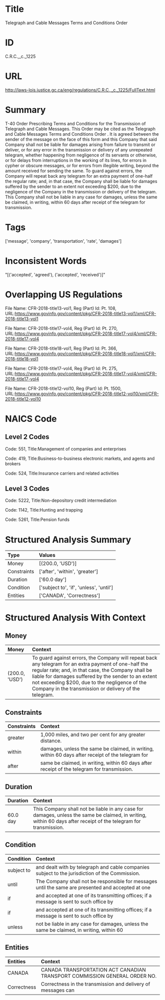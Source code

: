 # Title
Telegraph and Cable Messages Terms and Conditions Order


# ID
C.R.C.,_c._1225

# URL
http://laws-lois.justice.gc.ca/eng/regulations/C.R.C.,_c._1225/FullText.html


# Summary
T-40 Order Prescribing Terms and Conditions for the Transmission of Telegraph and Cable Messages.
This Order may be cited as the  Telegraph and Cable Messages Terms and Conditions Order .
It is agreed between the sender of the message on the face of this form and this Company that said Company shall not be liable for damages arising from failure to transmit or deliver, or for any error in the transmission or delivery of any unrepeated telegram, whether happening from negligence of its servants or otherwise, or for delays from interruptions in the working of its lines, for errors in cypher or obscure messages, or for errors from illegible writing, beyond the amount received for sending the same.
To guard against errors, the Company will repeat back any telegram for an extra payment of one-half the regular rate; and, in that case, the Company shall be liable for damages suffered by the sender to an extent not exceeding $200, due to the negligence of the Company in the transmission or delivery of the telegram.
This Company shall not be liable in any case for damages, unless the same be claimed, in writing, within 60 days after receipt of the telegram for transmission.


# Tags
['message', 'company', 'transportation', 'rate', 'damages']


# Inconsistent Words
"[('accepted', 'agreed'), ('accepted', 'received')]"


# Overlapping US Regulations
File Name: CFR-2018-title13-vol1, Reg (Part) Id: Pt. 108, URL:https://www.govinfo.gov/content/pkg/CFR-2018-title13-vol1/xml/CFR-2018-title13-vol1

File Name: CFR-2018-title17-vol4, Reg (Part) Id: Pt. 270, URL:https://www.govinfo.gov/content/pkg/CFR-2018-title17-vol4/xml/CFR-2018-title17-vol4

File Name: CFR-2018-title18-vol1, Reg (Part) Id: Pt. 366, URL:https://www.govinfo.gov/content/pkg/CFR-2018-title18-vol1/xml/CFR-2018-title18-vol1

File Name: CFR-2018-title17-vol4, Reg (Part) Id: Pt. 275, URL:https://www.govinfo.gov/content/pkg/CFR-2018-title17-vol4/xml/CFR-2018-title17-vol4

File Name: CFR-2018-title12-vol10, Reg (Part) Id: Pt. 1500, URL:https://www.govinfo.gov/content/pkg/CFR-2018-title12-vol10/xml/CFR-2018-title12-vol10




# NAICS Code
## Level 2 Codes
Code: 551, Title:Management of companies and enterprises

Code: 419, Title:Business-to-business electronic markets, and agents and brokers

Code: 524, Title:Insurance carriers and related activities




## Level 3 Codes
Code: 5222, Title:Non-depository credit intermediation

Code: 1142, Title:Hunting and trapping

Code: 5261, Title:Pension funds







# Structured Analysis Summary
| Type        | Values                                  |
|:------------|:----------------------------------------|
| Money       | [(200.0, 'USD')]                        |
| Constraints | ['after', 'within', 'greater']          |
| Duration    | ['60.0 day']                            |
| Condition   | ['subject to', 'if', 'unless', 'until'] |
| Entities    | ['CANADA', 'Correctness']               |


# Structured Analysis With Context
 


## Money
| Money          | Context                                                                                                                                                                                                                                                                                                                        |
|:---------------|:-------------------------------------------------------------------------------------------------------------------------------------------------------------------------------------------------------------------------------------------------------------------------------------------------------------------------------|
| (200.0, 'USD') | To guard against errors, the Company will repeat back any telegram for an extra payment of one-half the regular rate; and, in that case, the Company shall be liable for damages suffered by the sender to an extent not exceeding $200, due to the negligence of the Company in the transmission or delivery of the telegram. |


## Constraints
| Constraints   | Context                                                                                           |
|:--------------|:--------------------------------------------------------------------------------------------------|
| greater       | 1,000 miles, and two per cent for any greater  distance.                                          |
| within        | damages, unless the same be claimed, in writing, within 60 days after receipt of the telegram for |
| after         | same be claimed, in writing, within 60 days after  receipt of the telegram for transmission.      |


## Duration
| Duration   | Context                                                                                                                                                          |
|:-----------|:-----------------------------------------------------------------------------------------------------------------------------------------------------------------|
| 60.0 day   | This Company shall not be liable in any case for damages, unless the same be claimed, in writing, within 60 days after receipt of the telegram for transmission. |


## Condition
| Condition   | Context                                                                                             |
|:------------|:----------------------------------------------------------------------------------------------------|
| subject to  | and dealt with by telegraph and cable companies subject to  the jurisdiction of the Commission.     |
| until       | The Company shall not be responsible for messages  until the same are presented and accepted at one |
| if          | and accepted at one of its transmitting offices; if a message is sent to such office by             |
| if          | and accepted at one of its transmitting offices; if a message is sent to such office by             |
| unless      | not be liable in any case for damages, unless the same be claimed, in writing, within 60            |


## Entities
| Entities    | Context                                                                   |
|:------------|:--------------------------------------------------------------------------|
| CANADA      | CANADA TRANSPORTATION ACT CANADIAN TRANSPORT COMMISSION GENERAL ORDER NO. |
| Correctness | Correctness in the transmission and delivery of messages can              |


